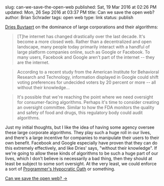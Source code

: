 slug: can-we-save-the-open-web
published: Sat, 19 Mar 2016 at 02:26 PM
updated: Mon, 26 Sep 2016 at 03:37 PM
title: Can we save the open web?
author: Brian Schrader
tags: open web
type: link
status: publish

[Dries Buytaert][db] on the dominance of large corporations and their algorithms:

> [T]he internet has changed drastically over the last decade. It's become a more closed web. Rather than a decentralized and open landscape, many people today primarily interact with a handful of large platform companies online, such as Google or Facebook. To many users, Facebook and Google aren't part of the internet -- they are the internet.

> According to a recent study from the American Institute for Behavioral Research and Technology, information displayed in Google could shift voting preferences for undecided voters by 20 percent or more -- all without their knowledge...

> It's possible that we're reaching the point where we need oversight for consumer-facing algorithms. Perhaps it's time to consider creating an oversight committee. Similar to how the FDA monitors the quality and safety of food and drugs, this regulatory body could audit algorithms.

Just my initial thoughts, but I like the idea of having some agency oversee these large corporate algorithms. They play such a huge roll in our lives, and there's a large incentive for companies to manipulate their users to their own benefit. Facebook and Google especially have proven that they can do this extremely effectively, and like Dries' says, "without their knowledge". If we're going to allow these kinds of algorithms to be such a huge part of our lives, which I don't believe is necessarily a bad thing, then they should at least be subject to some sort oversight. At the very least, we could enforce a sort of [Programmer's Hypocratic Oath][po] or something.

[Can we save the open web? &#8594;][db]

[db]: http://buytaert.net/can-we-save-the-open-web
[po]: https://brianschrader.com/archive/software-engineering/
